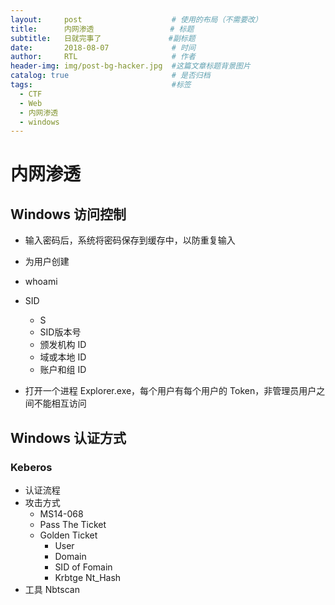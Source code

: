 ```yaml
---
layout:     post                    # 使用的布局（不需要改）
title:      内网渗透                 # 标题
subtitle:   日就完事了               #副标题
date:       2018-08-07              # 时间
author:     RTL                     # 作者
header-img: img/post-bg-hacker.jpg  #这篇文章标题背景图片
catalog: true                       # 是否归档
tags:                               #标签
  - CTF
  - Web
  - 内网渗透
  - windows
---
```


# 内网渗透

## Windows 访问控制

- 输入密码后，系统将密码保存到缓存中，以防重复输入
- 为用户创建

- whoami
- SID
  - S
  - SID版本号
  - 颁发机构 ID
  - 域或本地 ID
  - 账户和组 ID

- 打开一个进程 Explorer.exe，每个用户有每个用户的 Token，非管理员用户之间不能相互访问

## Windows 认证方式

### Keberos

- 认证流程
- 攻击方式
  - MS14-068
  - Pass The Ticket
  - Golden Ticket
    - User
    - Domain
    - SID of Fomain
    - Krbtge Nt_Hash
- 工具 Nbtscan